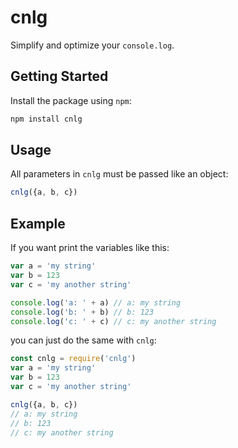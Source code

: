# cnlg
Simplify and optimize your `console.log`.

## Getting Started
Install the package using `npm`:
```bash
npm install cnlg
```

## Usage
All parameters in `cnlg` must be passed like an object:
```Javascript
cnlg({a, b, c})
```

## Example
If you want print the variables like this:
```Javascript
var a = 'my string'
var b = 123
var c = 'my another string'

console.log('a: ' + a) // a: my string
console.log('b: ' + b) // b: 123
console.log('c: ' + c) // c: my another string
```

you can just do the same with `cnlg`:
```Javascript
const cnlg = require('cnlg')
var a = 'my string'
var b = 123
var c = 'my another string'

cnlg({a, b, c})
// a: my string
// b: 123
// c: my another string
```